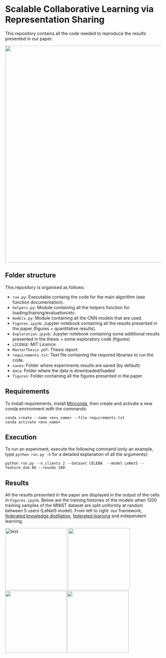 # Scalable Collaborative Learning via Representation Sharing

This repository contains all the code needed to reproduce the results presented in our paper. 

<img src="./figures/system.png" width="700">

## Folder structure
This repository is organised as follows:
- `run.py`: Executable containg the code for the main algorithm (see function documentation).
- `helpers.py`: Module containing all the helpers function for loading/training/evaluation/etc.
- `models.py`: Module containing all the CNN models that are used.
- `Figures.ipynb`: Jupyter notebook containing all the results presented in the paper (figures + quantitative results).
- `Exploration.ipynb`: Jupyter notebook containing some additional results presented in the thesis + some exploratory code (figures)
- `LICENSE`: MIT Licence.
- `MasterThesis.pdf`: Thesis report.
- `requirements.txt`: Text file containing the required libraries to run the code.
- `saves`: Folder where experiments results are saved (by default)
- `data`: Folder where the data is downloaded/loaded
- `figures`: Folder containing all the figures presented in the paper.

## Requirements

To install requirements, install [Minconda](https://docs.conda.io/en/latest/miniconda.html), then create and activate a new conda environment with the commands:

```setup
conda create --name <env_name> --file requirements.txt
conda activate <env_name>
```


## Execution

To run an experiment, execute the following command (only an example, type `python run.py -h` for a detailed explanation of all the arguments):
```train
python run.py --n_clients 2 --dataset CELEBA  --model LeNet5 --feature_dim 84 --rounds 100
```

## Results

All the results presented in the paper are displayed in the output of the cells in `Figures.ipynb`. Below are the training histories of the models when 1200 training samples of the MNIST dataset are split uniformly at random between 5 users (LeNet5 model). From left to right: our framework, [federated knowledge distillation](https://arxiv.org/abs/1811.11479), [federated learning](https://arxiv.org/abs/1602.05629) and independent learning.

<img src="./figures/cfkd.png" width="200" title="test"> <img src="./figures/fd.png" width="200"><img src="./figures/fl.png" width="200"><img src="./figures/il.png" width="200">
